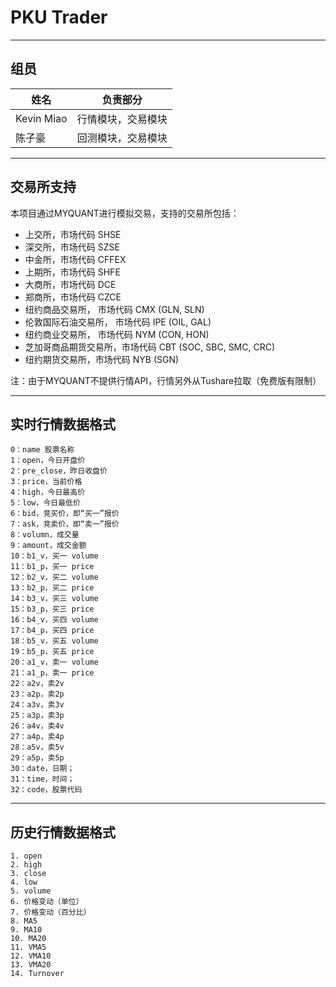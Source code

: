 # PKU Trader
---
## 组员

|姓名|负责部分|
|--|--|
|Kevin Miao|行情模块，交易模块|
|陈子豪|回测模块，交易模块|

---
## 交易所支持
本项目通过MYQUANT进行模拟交易，支持的交易所包括：

- 上交所，市场代码 SHSE
- 深交所，市场代码 SZSE
- 中金所，市场代码 CFFEX
- 上期所，市场代码 SHFE
- 大商所，市场代码 DCE
- 郑商所，市场代码 CZCE
- 纽约商品交易所， 市场代码 CMX (GLN, SLN)
- 伦敦国际石油交易所， 市场代码 IPE (OIL, GAL)
- 纽约商业交易所， 市场代码 NYM (CON, HON)
- 芝加哥商品期货交易所，市场代码 CBT (SOC, SBC, SMC, CRC)
- 纽约期货交易所，市场代码 NYB (SGN)

注：由于MYQUANT不提供行情API，行情另外从Tushare拉取（免费版有限制）

---
## 实时行情数据格式
    0：name 股票名称
    1：open，今日开盘价 
    2：pre_close，昨日收盘价 
    3：price，当前价格
    4：high，今日最高价 
    5：low，今日最低价 
    6：bid，竞买价，即“买一”报价 
    7：ask，竞卖价，即“卖一”报价 
    8：volumn，成交量
    9：amount，成交金额 
    10：b1_v，买一 volume
    11：b1_p，买一 price 
    12：b2_v，买二 volume
    13：b2_p，买二 price
    14：b3_v，买三 volume
    15：b3_p，买三 price
    16：b4_v，买四 volume
    17：b4_p，买四 price
    18：b5_v，买五 volume
    19：b5_p，买五 price
    20：a1_v，卖一 volume
    21：a1_p，卖一 price
    22：a2v，卖2v 
    23：a2p，卖2p
    24：a3v，卖3v 
    25：a3p，卖3p 
    26：a4v，卖4v 
    27：a4p，卖4p 
    28：a5v，卖5v 
    29：a5p，卖5p 
    30：date，日期； 
    31：time，时间；
    32：code，股票代码

---
## 历史行情数据格式
    1. open
    2. high
    3. close
    4. low
    5. volume
    6. 价格变动（单位）
    7. 价格变动（百分比）
    8. MA5
    9. MA10
    10. MA20
    11. VMA5
    12. VMA10
    13. VMA20
    14. Turnover